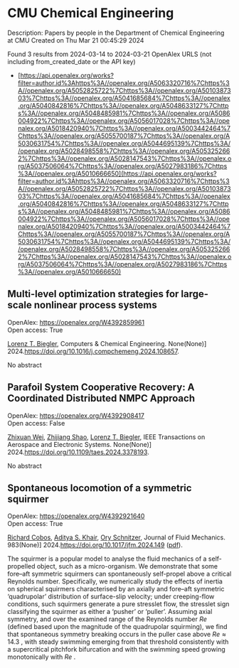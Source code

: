 # CMU Chemical Engineering
Description: Papers by people in the Department of Chemical Engineering at CMU
Created on Thu Mar 21 00:45:29 2024

Found 3 results from 2024-03-14 to 2024-03-21
OpenAlex URLS (not including from_created_date or the API key)
- [https://api.openalex.org/works?filter=author.id%3Ahttps%3A//openalex.org/A5063320716%7Chttps%3A//openalex.org/A5052825722%7Chttps%3A//openalex.org/A5010387303%7Chttps%3A//openalex.org/A5041685684%7Chttps%3A//openalex.org/A5040842816%7Chttps%3A//openalex.org/A5048633127%7Chttps%3A//openalex.org/A5048485981%7Chttps%3A//openalex.org/A5086004922%7Chttps%3A//openalex.org/A5056017028%7Chttps%3A//openalex.org/A5018420940%7Chttps%3A//openalex.org/A5003442464%7Chttps%3A//openalex.org/A5055700187%7Chttps%3A//openalex.org/A5030631754%7Chttps%3A//openalex.org/A5044695139%7Chttps%3A//openalex.org/A5028498558%7Chttps%3A//openalex.org/A5053252662%7Chttps%3A//openalex.org/A5028147543%7Chttps%3A//openalex.org/A5037506064%7Chttps%3A//openalex.org/A5027983186%7Chttps%3A//openalex.org/A5010666650](https://api.openalex.org/works?filter=author.id%3Ahttps%3A//openalex.org/A5063320716%7Chttps%3A//openalex.org/A5052825722%7Chttps%3A//openalex.org/A5010387303%7Chttps%3A//openalex.org/A5041685684%7Chttps%3A//openalex.org/A5040842816%7Chttps%3A//openalex.org/A5048633127%7Chttps%3A//openalex.org/A5048485981%7Chttps%3A//openalex.org/A5086004922%7Chttps%3A//openalex.org/A5056017028%7Chttps%3A//openalex.org/A5018420940%7Chttps%3A//openalex.org/A5003442464%7Chttps%3A//openalex.org/A5055700187%7Chttps%3A//openalex.org/A5030631754%7Chttps%3A//openalex.org/A5044695139%7Chttps%3A//openalex.org/A5028498558%7Chttps%3A//openalex.org/A5053252662%7Chttps%3A//openalex.org/A5028147543%7Chttps%3A//openalex.org/A5037506064%7Chttps%3A//openalex.org/A5027983186%7Chttps%3A//openalex.org/A5010666650)

## Multi-level optimization strategies for large-scale nonlinear process systems   

OpenAlex: https://openalex.org/W4392859961    
Open access: True
    
[Lorenz T. Biegler](https://openalex.org/A5052825722), Computers & Chemical Engineering. None(None)] 2024.https://doi.org/10.1016/j.compchemeng.2024.108657.
    
No abstract    

    

## Parafoil System Cooperative Recovery: A Coordinated Distributed NMPC Approach   

OpenAlex: https://openalex.org/W4392908417    
Open access: False
    
[Zhixuan Wei](https://openalex.org/A5054103149), [Zhijiang Shao](https://openalex.org/A5034118578), [Lorenz T. Biegler](https://openalex.org/A5052825722), IEEE Transactions on Aerospace and Electronic Systems. None(None)] 2024.https://doi.org/10.1109/taes.2024.3378193.
    
No abstract    

    

## Spontaneous locomotion of a symmetric squirmer   

OpenAlex: https://openalex.org/W4392921640    
Open access: True
    
[Richard Cobos](https://openalex.org/A5022700006), [Aditya S. Khair](https://openalex.org/A5018420940), [Ory Schnitzer](https://openalex.org/A5049998387), Journal of Fluid Mechanics. 983(None)] 2024.https://doi.org/10.1017/jfm.2024.149 ([pdf](https://www.cambridge.org/core/services/aop-cambridge-core/content/view/5D7392591B471F3D588D031456DDAEDF/S0022112024001496a.pdf/div-class-title-spontaneous-locomotion-of-a-symmetric-squirmer-div.pdf)).
    
The squirmer is a popular model to analyse the fluid mechanics of a self-propelled object, such as a micro-organism. We demonstrate that some fore–aft symmetric squirmers can spontaneously self-propel above a critical Reynolds number. Specifically, we numerically study the effects of inertia on spherical squirmers characterised by an axially and fore–aft symmetric ‘quadrupolar’ distribution of surface-slip velocity; under creeping-flow conditions, such squirmers generate a pure stresslet flow, the stresslet sign classifying the squirmer as either a ‘pusher’ or ‘puller’. Assuming axial symmetry, and over the examined range of the Reynolds number $Re$ (defined based upon the magnitude of the quadrupolar squirming), we find that spontaneous symmetry breaking occurs in the puller case above $Re \approx 14.3$ , with steady swimming emerging from that threshold consistently with a supercritical pitchfork bifurcation and with the swimming speed growing monotonically with $Re$ .    

    
